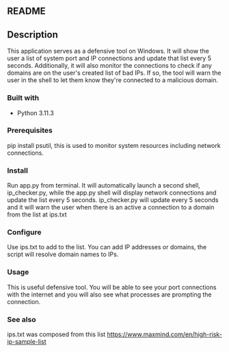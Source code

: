 ## README 


## Description

This application serves as a defensive tool on Windows. It will show the user a list of system port and IP connections and update that list every 5 seconds. Additionally, it will also monitor the connections to check if any domains are on the user's created list of bad IPs. If so, the tool will warn the user in the shell to let them know they're connected to a malicious domain. 

### Built with

- Python 3.11.3 

### Prerequisites

pip install psutil, this is used to monitor system resources including network connections. 

### Install 

Run app.py from terminal. It will automatically launch a second shell, ip_checker.py, while the app.py shell will display network connections and update the list every 5 seconds. ip_checker.py will update every 5 seconds and it will warn the user when there is an active a connection to a domain from the list at ips.txt 

### Configure

Use ips.txt to add to the list. 
You can add IP addresses or domains, the script will resolve domain names to IPs. 

### Usage

This is useful defensive tool. You will be able to see your port connections with the internet and you will also see what processes are prompting the connection. 


### See also

ips.txt was composed from this list https://www.maxmind.com/en/high-risk-ip-sample-list